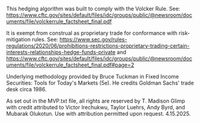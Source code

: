This hedging algorithm was built to comply with the Volcker Rule. See: 
https://www.cftc.gov/sites/default/files/idc/groups/public/@newsroom/documents/file/volckerrule_factsheet_final.pdf

It is exempt from construal as proprietary trade for conformance with risk-mitigation rules. See: 
https://www.sec.gov/rules-regulations/2020/06/prohibitions-restrictions-proprietary-trading-certain-interests-relationships-hedge-funds-private
  and
https://www.cftc.gov/sites/default/files/idc/groups/public/@newsroom/documents/file/volckerrule_factsheet_final.pdf#page=2

Underlying methodology provided by Bruce Tuckman in Fixed Income Securities: Tools for Today's Markets (5e). He credits Goldman Sachs' trade desk circa 1986.

As set out in the MVP.txt file, all rights are reserved by T. Madison Glimp with credit attributed to Victor Irechukwu, Taylor Luehrs, Andy Byrd, and Mubarak Olukotun. 
Use with attribution permitted upon request. 
4.15.2025.
